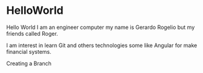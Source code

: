 # HelloWorld
Hello World
I am an engineer computer my name is Gerardo Rogelio  but my friends called Roger.

I am interest in learn Git and others technologies some like Angular for make  financial systems.

Creating a Branch
